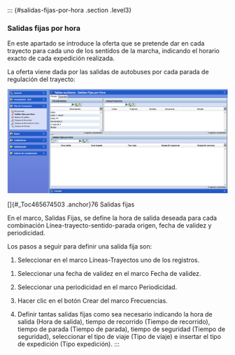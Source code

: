 ::: {#salidas-fijas-por-hora .section .level3}
### Salidas fijas por hora

En este apartado se introduce la oferta que se pretende dar en cada
trayecto para cada uno de los sentidos de la marcha, indicando el
horario exacto de cada expedición realizada.

La oferta viene dada por las salidas de autobuses por cada parada de
regulación del trayecto:

![](../media/file110.png)

[]{#_Toc465674503 .anchor}76 Salidas fijas

En el marco, Salidas Fijas, se define la hora de salida deseada para
cada combinación Línea-trayecto-sentido-parada origen, fecha de validez
y periodicidad.

Los pasos a seguir para definir una salida fija son:

1.  Seleccionar en el marco Líneas-Trayectos uno de los registros.

<!-- -->

1.  Seleccionar una fecha de validez en el marco Fecha de validez.

2.  Seleccionar una periodicidad en el marco Periodicidad.

3.  Hacer clic en el botón Crear del marco Frecuencias.

4.  Definir tantas salidas fijas como sea necesario indicando la hora de
    salida (Hora de salida), tiempo de recorrido (Tiempo de recorrido),
    tiempo de parada (Tiempo de parada), tiempo de seguridad (Tiempo de
    seguridad), seleccionar el tipo de viaje (Tipo de viaje) e insertar
    el tipo de expedición (Tipo expedición).
:::
